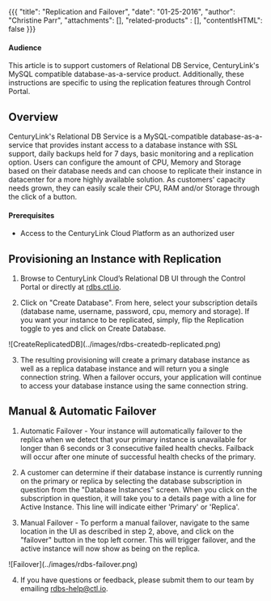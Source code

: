 {{{
  "title": "Replication and Failover",
  "date": "01-25-2016",
  "author": "Christine Parr",
  "attachments": [],
  "related-products" : [],
  "contentIsHTML": false
}}}


#### Audience

This article is to support customers of Relational DB Service, CenturyLink's MySQL compatible database-as-a-service product.  Additionally, these instructions are specific to using the replication features through Control Portal.

## Overview

CenturyLink's Relational DB Service is a MySQL-compatible database-as-a-service that provides instant access to a database instance with SSL support, daily backups held for 7 days, basic monitoring and a replication option.  Users can configure the amount of CPU, Memory and Storage based on their database needs and can choose to replicate their instance in datacenter for a more highly available solution.  As customers' capacity needs grown, they can easily scale their CPU, RAM and/or Storage through the click of a button.  

#### Prerequisites

- Access to the CenturyLink Cloud Platform as an authorized user


## Provisioning an Instance with Replication

1. Browse to CenturyLink Cloud’s Relational DB UI through the Control Portal or directly at [rdbs.ctl.io](https://rdbs.ctl.io).

2.	Click on "Create Database".  From here, select your subscription details (database name, username, password, cpu, memory and storage).  If you want your instance to be replicated, simply, flip the Replication toggle to yes and click on Create Database.
<p>![CreateReplicatedDB](../images/rdbs-createdb-replicated.png)

3. The resulting provisioning will create a primary database instance as well as a replica database instance and will return you a single connection string.  When a failover occurs, your application will continue to access your database instance using the same connection string.

## Manual & Automatic Failover
1.  Automatic Failover - Your instance will automatically failover to the replica when we detect that your primary instance is unavailable for longer than 6 seconds or 3 consecutive failed health checks.  Failback will occur after one minute of successful health checks of the primary.

2. A customer can determine if their database instance is currently running on the primary or replica by selecting the database subscription in question from the "Database Instances" screen.  When you click on the subscription in question, it will take you to a details page with a line for Active Instance.  This line will indicate either 'Primary' or 'Replica'.

3.  Manual Failover - To perform a manual failover, navigate to the same location in the UI as described in step 2, above, and click on the "failover" button in the top left corner.  This will trigger failover, and the
active instance will now show as being on the replica.
<p>![Failover](../images/rdbs-failover.png)

4.  If you have questions or feedback, please submit them to our team by emailing <a href="mailto:rdbs-help@ctl.io">rdbs-help@ctl.io</a>.
